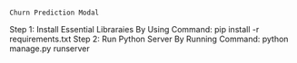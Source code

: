                                                                         Churn Prediction Modal
Step 1:
Install Essential Libraraies By Using Command: 
			                                          pip install -r requirements.txt
Step 2:
Run Python Server By Running Command:
			                                          python manage.py runserver
                                                                        
